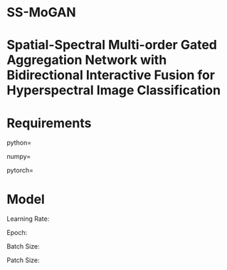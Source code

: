 # SS-MoGAN
# Spatial-Spectral Multi-order Gated Aggregation Network with Bidirectional Interactive Fusion for Hyperspectral Image Classification
# Requirements
python=

numpy=

pytorch=
# Model
Learning Rate:

Epoch:

Batch Size: 

Patch Size:
